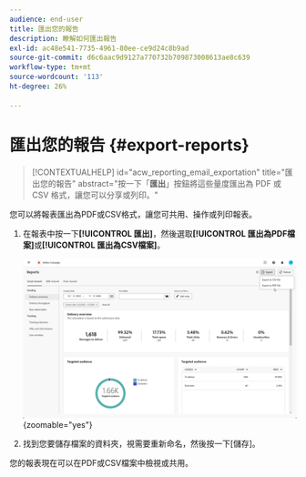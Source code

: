 ```yaml
---
audience: end-user
title: 匯出您的報告
description: 瞭解如何匯出報告
exl-id: ac48e541-7735-4961-80ee-ce9d24c8b9ad
source-git-commit: d6c6aac9d9127a770732b709873008613ae8c639
workflow-type: tm+mt
source-wordcount: '113'
ht-degree: 26%

---
```


# 匯出您的報告 {#export-reports}

>[!CONTEXTUALHELP]
>id="acw_reporting_email_exportation"
>title="匯出您的報告"
>abstract="按一下「**匯出**」按鈕將這些量度匯出為 PDF 或 CSV 格式，讓您可以分享或列印。"

您可以將報表匯出為PDF或CSV格式，讓您可共用、操作或列印報表。

1. 在報表中按一下&#x200B;**[!UICONTROL 匯出]**，然後選取&#x200B;**[!UICONTROL 匯出為PDF檔案]**&#x200B;或&#x200B;**[!UICONTROL 匯出為CSV檔案]**。

   ![熒幕擷圖顯示全域報告介面中的匯出選項](assets/global_report_export.png){zoomable="yes"}

1. 找到您要儲存檔案的資料夾，視需要重新命名，然後按一下[儲存]。**&#x200B;**

您的報表現在可以在PDF或CSV檔案中檢視或共用。